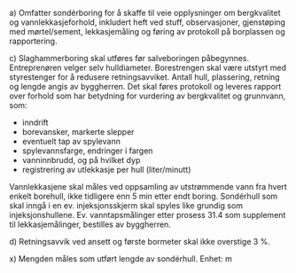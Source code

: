 a) Omfatter sondérboring  for å skaffe til veie opplysninger om bergkvalitet og vannlekkasjeforhold, inkludert heft ved stuff, observasjoner, gjenstøping med mørtel/sement, lekkasjemåling og føring av protokoll på borplassen og rapportering.

c) Slaghammerboring skal utføres før salveboringen påbegynnes. Entreprenøren velger selv hulldiameter. Borestrengen skal være utstyrt med styrestenger for å redusere retningsavviket. Antall hull, plassering, retning og lengde angis av byggherren. Det skal føres protokoll og leveres rapport over forhold som har betydning for vurdering av bergkvalitet og grunnvann, som:
-  inndrift
-  borevansker, markerte slepper
-  eventuelt tap av spylevann
-  spylevannsfarge, endringer i fargen
-  vanninnbrudd, og på hvilket dyp
-  registrering av utlekkasje per hull (liter/minutt)

Vannlekkasjene skal måles ved oppsamling av utstrømmende vann fra hvert enkelt borehull, ikke tidligere enn 5 min etter endt boring. Sondérhull som skal inngå i en ev. injeksjonsskjerm skal spyles like grundig som injeksjonshullene.
Ev. vanntapsmålinger etter prosess 31.4 som supplement til lekkasjemålinger, bestilles av byggherren.

d) Retningsavvik ved ansett og første bormeter skal ikke overstige 3 %.

x) Mengden måles som utført lengde av sondérhull. Enhet: m

